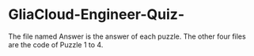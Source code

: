# GliaCloud-Engineer-Quiz-

The file named Answer is the answer of each puzzle.
The other four files are the code of Puzzle 1 to 4.
